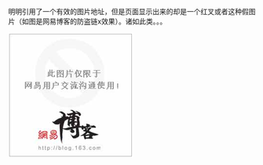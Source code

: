 明明引用了一个有效的图片地址，但是页面显示出来的却是一个红叉或者这种假图片（如图是网易博客的防盗链x效果）。诸如此类。。。

![](/assets/防盗链-2018年02月01日21:38:26.png)

